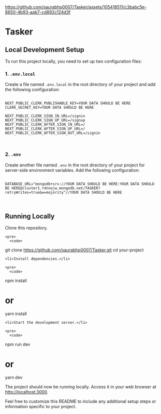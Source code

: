 <!DOCTYPE html>
<html lang="en">
<head>
  <meta charset="UTF-8">
  <meta name="viewport" content="width=device-width, initial-scale=1.0">
 




</head>
<body>




https://github.com/saurabhp0007/Tasker/assets/105418511/c3babc5e-8650-4b93-aab7-cd892c124d3f




  <h1>Tasker</h1>

  <h2>Local Development Setup</h2>

  <p>To run this project locally, you need to set up two configuration files:</p>

  <h3>1. <code>.env.local</code></h3>

  <p>Create a file named <code>.env.local</code> in the root directory of your project and add the following configuration:</p>

  <pre>
    <code>
NEXT_PUBLIC_CLERK_PUBLISHABLE_KEY=YOUR DATA SHOULD BE HERE
CLERK_SECRET_KEY=YOUR DATA SHOULD BE HERE

NEXT_PUBLIC_CLERK_SIGN_IN_URL=/signin
NEXT_PUBLIC_CLERK_SIGN_UP_URL=/signup
NEXT_PUBLIC_CLERK_AFTER_SIGN_IN_URL=/
NEXT_PUBLIC_CLERK_AFTER_SIGN_UP_URL=/
NEXT_PUBLIC_CLERK_AFTER_SIGN_OUT_URL=/signin
    </code>
  </pre>

  <h3>2. <code>.env</code></h3>

  <p>Create another file named <code>.env</code> in the root directory of your project for server-side environment variables. Add the following configuration:</p>

  <pre>
    <code>
DATABASE_URL="mongodb+srv://YOUR DATA SHOULD BE HERE:YOUR DATA SHOULD BE HERE@cluster1.rdnnojw.mongodb.net/TASKER?retryWrites=true&amp;w=majority"//YOUR DATA SHOULD BE HERE
    </code>
  </pre>

  <h2>Running Locally</h2>

  
   Clone this repository.

    <pre>
      <code>
git clone https://github.com/saurabhp0007/Tasker.git
cd your-project
      </code>
    </pre>

    <li>Install dependencies.</li>

    <pre>
      <code>
npm install
# or
yarn install
      </code>
    </pre>

    <li>Start the development server.</li>

    <pre>
      <code>
npm run dev
# or
yarn dev
      </code>
    </pre>
  </ol>

  <p>The project should now be running locally. Access it in your web browser at <a href="http://localhost:3000" target="_blank">http://localhost:3000</a>.</p>

  <p>Feel free to customize this README to include any additional setup steps or information specific to your project.</p>

</body>
</html>

